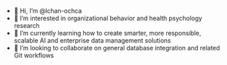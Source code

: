 - 👋 Hi, I’m @lchan-ochca
- 👀 I’m interested in organizational behavior and health psychology research
- 🌱 I’m currently learning how to create smarter, more responsible, scalable AI and enterprise data management solutions
- 💞️ I’m looking to collaborate on general database integration and related Git workflows


<!---
lchan-ochca/lchan-ochca is a ✨ special ✨ repository because its `README.md` (this file) appears on your GitHub profile.
You can click the Preview link to take a look at your changes.
--->
